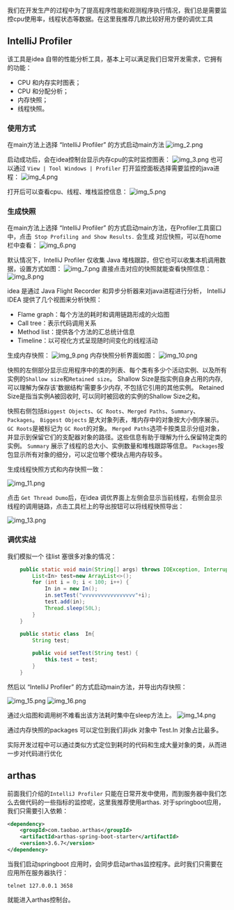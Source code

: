 我们在开发生产的过程中为了提高程序性能和观测程序执行情况，我们总是需要监控cpu使用率，线程状态等数据。在这里我推荐几款比较好用方便的调优工具

## IntelliJ Profiler 

该工具是idea 自带的性能分析工具，基本上可以满足我们日常开发需求，它拥有的功能：

- CPU 和内存实时图表；
- CPU 和分配分析；
- 内存快照；
- 线程快照。

### 使用方式

在main方法上选择 “IntelliJ Profiler” 的方式启动main方法
![img_2.png](img_2.png)

启动成功后，会在idea控制台显示内存cpu的实时监控图表：
![img_3.png](img_3.png)
也可以通过 `View | Tool Windows | Profiler` 打开监控面板选择需要监控的java进程：
![img_4.png](img_4.png)

打开后可以查看cpu、线程、堆栈监控信息：
![img_5.png](img_5.png)

### 生成快照
在main方法上选择 “IntelliJ Profiler” 的方式启动main方法，在Profiler工具窗口中，点击` Stop Profiling and Show Results.` 会生成
对应快照，可以在home栏中查看：
![img_6.png](img_6.png)

默认情况下，IntelliJ Profiler 仅收集 Java 堆栈跟踪，但它也可以收集本机调用数据，设置方式如图：
![img_7.png](img_7.png)
直接点击对应的快照就能查看快照信息：
![img_8.png](img_8.png)

idea 是通过 Java Flight Recorder 和异步分析器来对java进程进行分析，
IntelliJ IDEA 提供了几个视图来分析快照：

- Flame graph：每个方法的耗时和调用链路形成的火焰图
- Call tree：表示代码调用关系
- Method list：提供各个方法的汇总统计信息
- Timeline：以可视化方式呈现随时间变化的线程活动

生成内存快照：
![img_9.png](img_9.png)
内存快照分析界面如图：
![img_10.png](img_10.png)

快照的左侧部分显示应用程序中的类的列表、每个类有多少个活动实例、以及所有实例的`Shallow size`和`Retained size`。
Shallow Size是指实例自身占用的内存, 可以理解为保存该'数据结构'需要多少内存, 不包括它引用的其他实例。
Retained Size是指当实例A被回收时, 可以同时被回收的实例的Shallow Size之和。

快照右侧包括`Biggest Objects`、`GC Roots`、`Merged Paths`、`Summary`、`Packages`。
`Biggest Objects` 是大对象列表，堆内存中的对象按大小倒序展示。
`GC Roots`是被标记为 `GC Root`的对象。
`Merged Paths`选项卡按类显示分组对象，并显示到保留它们的支配器对象的路径。这些信息有助于理解为什么保留特定类的实例。
`Summary` 展示了线程的总大小、实例数量和堆栈跟踪等信息。
`Packages`按包显示所有对象的细分，可以定位哪个模块占用内存较多。

生成线程快照方式和内存快照一致：

![img_11.png](img_11.png)

点击 `Get Thread Dumo`后，在idea 调优界面上左侧会显示当前线程，右侧会显示线程的调用链路，点击工具栏上的导出按钮可以将线程快照导出：

![img_13.png](img_13.png)

### 调优实战

我们模拟一个 往list 塞很多对象的情况：
```java
    public static void main(String[] args) throws IOException, InterruptedException {
        List<In> test=new ArrayList<>();
        for (int i = 0; i < 100; i++) {
            In in = new In();
            in.setTest("vvvvvvvvvvvvvvvvv"+i);
            test.add(in);
            Thread.sleep(50L);
        }
    }
    
    public static class  In{
        String test;

        public void setTest(String test) {
            this.test = test;
        }
    }
```
然后以 “IntelliJ Profiler” 的方式启动main方法，并导出内存快照：

![img_15.png](img_15.png)
![img_16.png](img_16.png)

通过火焰图和调用树不难看出该方法耗时集中在sleep方法上。
![img_14.png](img_14.png)

通过内存快照的packages 可以定位到我们非jdk 对象中 Test.In 对象占比最多。

实际开发过程中可以通过类似方式定位到耗时的代码和生成大量对象的类，从而进一步对代码进行优化

## arthas

前面我们介绍的`IntelliJ Profiler` 只能在日常开发中使用，而到服务器中我们怎么去做代码的一些指标的监控呢，这里我推荐使用arthas.
对于springboot应用，我们只需要引入依赖：
```xml
<dependency>
    <groupId>com.taobao.arthas</groupId>
    <artifactId>arthas-spring-boot-starter</artifactId>
    <version>3.6.7</version>
</dependency>
```

当我们启动springboot 应用时，会同步启动arthas监控程序。此时我们只需要在应用所在服务器执行：

```shell
telnet 127.0.0.1 3658
```

就能进入arthas控制台。